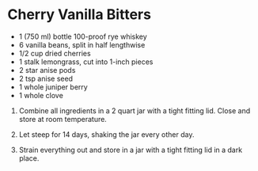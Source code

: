 # Cherry Vanilla Bitters
* 1 (750 ml) bottle 100-proof rye whiskey
* 6 vanilla beans, split in half lengthwise
* 1/2 cup dried cherries
* 1 stalk lemongrass, cut into 1-inch pieces
* 2 star anise pods
* 2 tsp anise seed
* 1 whole juniper berry
* 1 whole clove

1) Combine all ingredients in a 2 quart jar with a tight fitting lid. Close and store at room temperature.

2) Let steep for 14 days, shaking the jar every other day.

3) Strain everything out and store in a jar with a tight fitting lid in a dark place.
